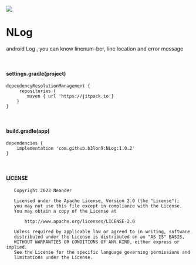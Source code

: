 [![](https://jitpack.io/v/b3lon9/NLog.svg)](https://jitpack.io/#b3lon9/NLog)

# NLog
android Log , you can know linenum-ber, line location and error message

<br/>

#### settings.gradle(project)
```Gradle
dependencyResolutionManagement {
     repositories {
        maven { url 'https://jitpack.io'}
    } 
}
```

<br/>

#### build.gradle(app)
```Gradle
dependencies {
    implementation 'com.github.b3lon9:NLog:1.0.2'
}
```

<br/>

#### LICENSE

```text
   Copyright 2023 Neander

   Licensed under the Apache License, Version 2.0 (the "License");
   you may not use this file except in compliance with the License.
   You may obtain a copy of the License at

       http://www.apache.org/licenses/LICENSE-2.0

   Unless required by applicable law or agreed to in writing, software
   distributed under the License is distributed on an "AS IS" BASIS,
   WITHOUT WARRANTIES OR CONDITIONS OF ANY KIND, either express or implied.
   See the License for the specific language governing permissions and
   limitations under the License.
```
